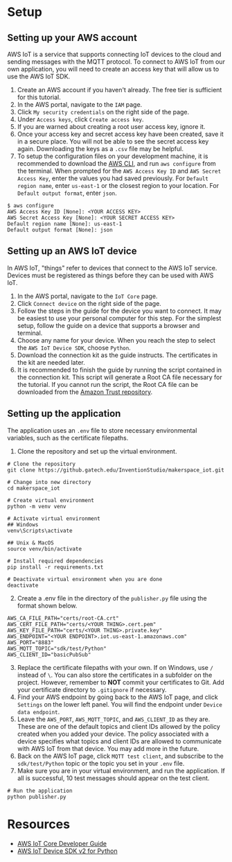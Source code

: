 # Setup


## Setting up your AWS account
AWS IoT is a service that supports connecting IoT devices to the cloud and sending messages with the MQTT protocol. To connect to AWS IoT from our own application, you will need to create an access key that will allow us to use the AWS IoT SDK.

1. Create an AWS account if you haven't already. The free tier is sufficient for this tutorial.
2. In the AWS portal, navigate to the `IAM` page.
3. Click `My security credentials` on the right side of the page.
4. Under `Access keys`, click `Create access key`.
5. If you are warned about creating a root user access key, ignore it.
6. Once your access key and secret access key have been created, save it in a secure place. You will not be able to see the secret access key again. Downloading the keys as a `.csv` file may be helpful.
7. To setup the configuration files on your development machine, it is recommended to download the [AWS CLI](https://aws.amazon.com/cli/), and run `aws configure` from the terminal. When prompted for the `AWS Access Key ID` and `AWS Secret Access Key`, enter the values you had saved previously. For `Default region name`, enter `us-east-1` or the closest region to your location. For `Default output format`, enter `json`.
```
$ aws configure
AWS Access Key ID [None]: <YOUR ACCESS KEY>
AWS Secret Access Key [None]: <YOUR SECRET ACCESS KEY>
Default region name [None]: us-east-1
Default output format [None]: json
```

## Setting up an AWS IoT device
In AWS IoT, "things" refer to devices that connect to the AWS IoT service. Devices must be registered as things before they can be used with AWS IoT.

1. In the AWS portal, navigate to the `IoT Core` page.
2. Click `Connect device` on the right side of the page.
3. Follow the steps in the guide for the device you want to connect. It may be easiest to use your personal computer for this step. For the simplest setup, follow the guide on a device that supports a browser and terminal.
4. Choose any name for your device. When you reach the step to select the `AWS IoT Device SDK`, choose `Python`.
5. Download the connection kit as the guide instructs. The certificates in the kit are needed later.
6. It is recommended to finish the guide by running the script contained in the connection kit. This script will generate a Root CA file necessary for the tutorial. If you cannot run the script, the Root CA file can be downloaded from the [Amazon Trust repository](https://www.amazontrust.com/repository/AmazonRootCA1.pem).

## Setting up the application
The application uses an `.env` file to store necessary environmental variables, such as the certificate filepaths.
1. Clone the repository and set up the virtual environment.
```
# Clone the repository
git clone https://github.gatech.edu/InventionStudio/makerspace_iot.git

# Change into new directory
cd makerspace_iot

# Create virtual environment
python -m venv venv

# Activate virtual environment
## Windows
venv\Scripts\activate

## Unix & MacOS
source venv/bin/activate

# Install required dependencies
pip install -r requirements.txt

# Deactivate virtual environment when you are done
deactivate
```
2. Create a .env file in the directory of the `publisher.py` file using the format shown below.
```
AWS_CA_FILE_PATH="certs/root-CA.crt"
AWS_CERT_FILE_PATH="certs/<YOUR THING>.cert.pem"
AWS_KEY_FILE_PATH="certs/<YOUR THING>.private.key"
AWS_ENDPOINT="<YOUR ENDPOINT>.iot.us-east-1.amazonaws.com"
AWS_PORT="8883"
AWS_MQTT_TOPIC="sdk/test/Python"
AWS_CLIENT_ID="basicPubSub"
```
3. Replace the certificate filepaths with your own. If on Windows, use `/` instead of `\`. You can also store the certificates in a subfolder on the project. However, remember to **NOT** commit your certificates to Git. Add your certificate directory to `.gitignore` if necessary.
4. Find your AWS endpoint by going back to the AWS IoT page, and click `Settings` on the lower left panel. You will find the endpoint under `Device data endpoint`.
5. Leave the `AWS_PORT`, `AWS_MQTT_TOPIC`, and `AWS_CLIENT_ID` as they are. These are one of the default topics and client IDs allowed by the policy created when you added your device. The policy associated with a device specifies what topics and client IDs are allowed to communicate with AWS IoT from that device. You may add more in the future.
6. Back on the AWS IoT page, click `MQTT test client`, and subscribe to the `sdk/test/Python` topic or the topic you set in your `.env` file.
6. Make sure you are in your virtual environment, and run the application. If all is successful, 10 test messages should appear on the test client.
```
# Run the application
python publisher.py
```

# Resources
* [AWS IoT Core Developer Guide](https://docs.aws.amazon.com/iot/latest/developerguide/)
* [AWS IoT Device SDK v2 for Python](https://github.com/aws/aws-iot-device-sdk-python-v2)
